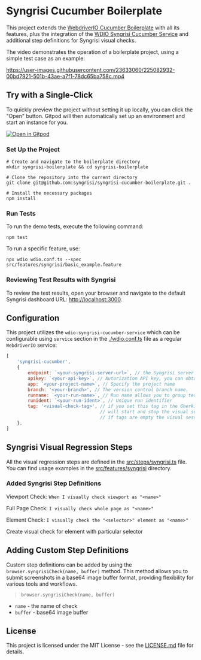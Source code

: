 # Syngrisi Cucumber Boilerplate

This project extends the [WebdriverIO Cucumber Boilerplate](https://github.com/webdriverio/cucumber-boilerplate)
with all its features, plus the integration of the [WDIO Syngrisi Cucumber Service](https://www.npmjs.com/package/wdio-syngrisi-cucumber-service) and additional step definitions for Syngrisi visual checks.

The video demonstrates the operation of a boilerplate project, using a simple test case as an example:

https://user-images.githubusercontent.com/23633060/225082932-00bd7921-501b-43ae-a7f1-78dc65ba758c.mp4

## Try with a Single-Click

To quickly preview the project without setting it up locally, you can click the "Open" button. Gitpod will then automatically set up an environment and start an instance for you.

[![Open in Gitpod](https://gitpod.io/button/open-in-gitpod.svg)](https://gitpod.io/#https://github.com/syngrisi/syngrisi-cucumber-boilerplate)

### Set Up the Project

```shell
# Create and navigate to the boilerplate directory
mkdir syngrisi-boilerplate && cd syngrisi-boilerplate

# Clone the repository into the current directory
git clone git@github.com:syngrisi/syngrisi-cucumber-boilerplate.git .

# Install the necessary packages
npm install
```

### Run Tests

To run the demo tests, execute the following command:

```shell
npm test
```

To run a specific feature, use:

```shell
npx wdio wdio.conf.ts --spec src/features/syngrisi/basic_example.feature
```

### Reviewing Test Results with Syngrisi

To review the test results, open your browser and navigate to the default Syngrisi dashboard URL: [http://localhost:3000](http://localhost:3000).

## Configuration

This project utilizes the `wdio-syngrisi-cucumber-service` which can be configurable using `service` section in the [./wdio.conf.ts](./wdio.conf.ts) file  as a regular `WebdriverIO` service:
```js
[
    'syngrisi-cucumber',
    {
        endpoint: `<your-syngrisi-server-url>`, // the Syngrisi server url, default is http://localhost:3000
        apikey: `<your-api-key>`, // Autorization API key, you can obtain it from your Syngrisi account settings 
        app: `<your-project-name>`, // Specify the project name 
        branch: '<your-branch>', // The version control branch name.
        runname: `<your-run-name>`, // Run name allows you to group tests by runs using Syngrisi UI  
        runident: `<your-run-ident>`, // Unique run identifier
        tag: '<visual-check-tag>', // if you set this tag in the Gherkin scenario, `wdio-syngrisi-cucumber-service` 
                                   // will start and stop the visual sessions and therefore perform visual checks,
                                   // if tags are empty the visual session will be created for all scenarios despite the existence of visual checks
    },
]
```

## Syngrisi Visual Regression Steps

All the visual regression steps are defined in the [src/steps/syngrisi.ts](src/steps/syngrisi.ts) file. 
You can find usage examples in the [src/features/syngrisi](src/features/syngrisi) directory.

### Added Syngrisi Step Definitions

Viewport Check: `When I visually check viewport as "<name>"`

Full Page Check: `I visually check whole page as "<name>"`

Element Check: `I visually check the "<selector>" element as "<name>"`

Create visual check for element with particular selector

## Adding Custom Step Definitions

Custom step definitions can be added by using the `browser.syngrisiCheck(name, buffer)` method. This method allows you to submit screenshots in a base64 image buffer format, providing flexibility for various tools and workflows.

> `browser.syngrisiCheck(name, buffer)`

- `name` - the name of check
- `buffer` - base64 image buffer

## License

This project is licensed under the MIT License - see the [LICENSE.md](./LICENSE.md) file for details.

